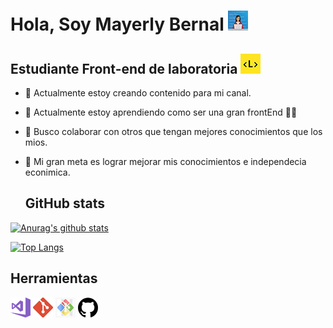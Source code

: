 # Hola, Soy Mayerly Bernal ![](/CoderWoman.jpg)

## Estudiante Front-end de laboratoria ![](/laboratoria.jpg)

- 🔭 Actualmente estoy creando contenido para mi canal.
- 🌱 Actualmente estoy aprendiendo como ser una gran frontEnd :ok_woman:
- 👯 Busco colaborar con otros que tengan mejores conocimientos que los mios.
- :checkered_flag: Mi gran meta es lograr mejorar mis conocimientos e independecia econimica.
  
  ## GitHub stats 

 
[![Anurag's github stats](https://github-readme-stats.vercel.app/api?username=Gaye0523&show_icons=true&theme=dark)](https://github.com/Gaye0523/github-readme-stats)

[![Top Langs](https://github-readme-stats.vercel.app/api/top-langs/?username=Gaye0523&show_icons=true&theme=dark)](https://github.com/anuraghazra/github-readme-stats)


## Herramientas

![Imagen 1][1] ![Imagen 2][2] ![Imagen 3][3] ![Imagen 4][4]

[1]: /1200px-Visual_Studio_2017_Logo.svg_.png
[2]: /git.png
[3]: /terminalGitBash.jpg
[4]: /gitHub.png



  

